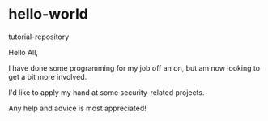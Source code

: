 # hello-world
tutorial-repository

Hello All,

I have done some programming for my job off an on, but am now looking to get a bit more involved.

I'd like to apply my hand at some security-related projects.

Any help and advice is most appreciated!
